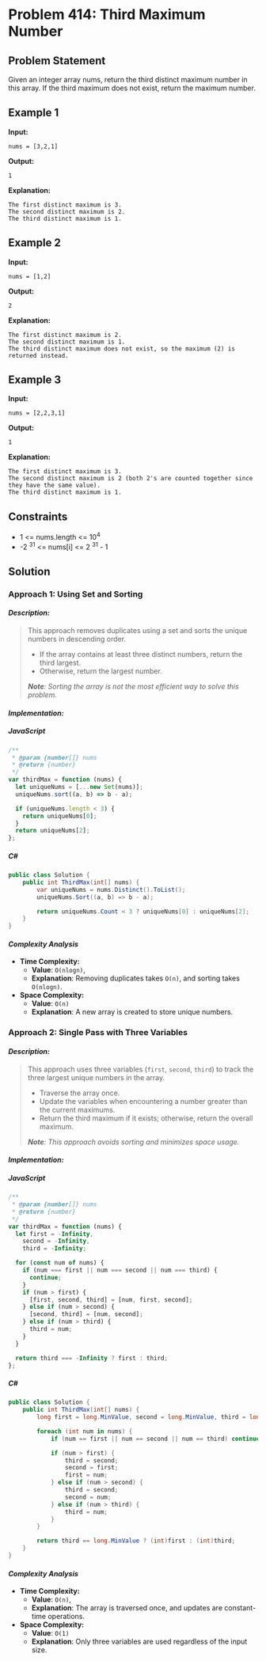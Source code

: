 # Problem 414: Third Maximum Number

## Problem Statement

Given an integer array nums, return the third distinct maximum number in this array. If the third maximum does not exist, return the maximum number.

## Example 1

**Input:**

```
nums = [3,2,1]
```

**Output:**

```
1
```

**Explanation:**

```
The first distinct maximum is 3.
The second distinct maximum is 2.
The third distinct maximum is 1.
```

## Example 2

**Input:**

```
nums = [1,2]
```

**Output:**

```
2
```

**Explanation:**

```
The first distinct maximum is 2.
The second distinct maximum is 1.
The third distinct maximum does not exist, so the maximum (2) is returned instead.
```

## Example 3

**Input:**

```
nums = [2,2,3,1]
```

**Output:**

```
1
```

**Explanation:**

```
The first distinct maximum is 3.
The second distinct maximum is 2 (both 2's are counted together since they have the same value).
The third distinct maximum is 1.
```

## Constraints
- 1 <= nums.length <= 10<sup>4</sup>
- -2 <sup>31</sup> <= nums[i] <= 2 <sup>31</sup> - 1


## Solution

### Approach 1: Using Set and Sorting

#### _Description:_

> This approach removes duplicates using a set and sorts the unique numbers in descending order.
>
> - If the array contains at least three distinct numbers, return the third largest.
> - Otherwise, return the largest number.
>
> ***Note**: Sorting the array is not the most efficient way to solve this problem.*

#### _Implementation:_

##### JavaScript

```javascript
/**
 * @param {number[]} nums
 * @return {number}
 */
var thirdMax = function (nums) {
  let uniqueNums = [...new Set(nums)];
  uniqueNums.sort((a, b) => b - a);

  if (uniqueNums.length < 3) {
    return uniqueNums[0];
  }
  return uniqueNums[2];
};
```

##### C#

```csharp
public class Solution {
    public int ThirdMax(int[] nums) {
        var uniqueNums = nums.Distinct().ToList();
        uniqueNums.Sort((a, b) => b - a);

        return uniqueNums.Count < 3 ? uniqueNums[0] : uniqueNums[2];
    }
}
```

#### _Complexity Analysis_

- **Time Complexity:**
  - **Value**: `O(nlogn)`,
  - **Explanation**: Removing duplicates takes
    `O(n)`, and sorting takes `O(nlogn)`.
- **Space Complexity:**
  - **Value**: `O(n)`
  - **Explanation**: A new array is created to store unique numbers.

### Approach 2: Single Pass with Three Variables

#### _Description:_

> This approach uses three variables (`first`, `second`, `third`) to track the three largest unique numbers in the array.
>
> - Traverse the array once.
> - Update the variables when encountering a number greater than the current maximums.
> - Return the third maximum if it exists; otherwise, return the overall maximum.
>
> ***Note**: This approach avoids sorting and minimizes space usage.*

#### _Implementation:_

##### JavaScript

```javascript
/**
 * @param {number[]} nums
 * @return {number}
 */
var thirdMax = function (nums) {
  let first = -Infinity,
    second = -Infinity,
    third = -Infinity;

  for (const num of nums) {
    if (num === first || num === second || num === third) {
      continue;
    }
    if (num > first) {
      [first, second, third] = [num, first, second];
    } else if (num > second) {
      [second, third] = [num, second];
    } else if (num > third) {
      third = num;
    }
  }

  return third === -Infinity ? first : third;
};
```

##### C#

```csharp
public class Solution {
    public int ThirdMax(int[] nums) {
        long first = long.MinValue, second = long.MinValue, third = long.MinValue;

        foreach (int num in nums) {
            if (num == first || num == second || num == third) continue;

            if (num > first) {
                third = second;
                second = first;
                first = num;
            } else if (num > second) {
                third = second;
                second = num;
            } else if (num > third) {
                third = num;
            }
        }

        return third == long.MinValue ? (int)first : (int)third;
    }
}
```

#### _Complexity Analysis_

- **Time Complexity:**
  - **Value**: `O(n)`,
  - **Explanation**: The array is traversed once, and updates are constant-time operations.
- **Space Complexity:**
  - **Value**: `O(1)`
  - **Explanation**: Only three variables are used regardless of the input size.
